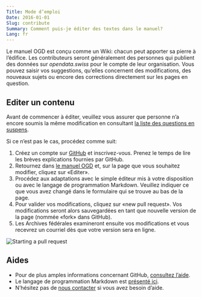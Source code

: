 ```yaml
---
Title: Mode d’emploi
Date: 2016-01-01
Slug: contribute
Summary: Comment puis-je éditer des textes dans le manuel?
Lang: fr
---
```


Le manuel OGD est conçu comme un Wiki: chacun peut apporter sa pierre à l’édifice. Les contributeurs seront généralement des personnes qui publient des données sur *opendata.swiss* pour le compte de leur organisation. Vous pouvez saisir vos suggestions, qu’elles concernent des modifications, des nouveaux sujets ou encore des corrections directement sur les pages en question.

## Editer un contenu

Avant de commencer à éditer, veuillez vous assurer que personne n’a encore soumis la même modification en consultant [la liste des questions en suspens](https://github.com/opendata-swiss/ogd-handbook-wiki/issues).

Si ce n’est pas le cas, procédez comme suit:

1. Créez un compte sur [GitHub](https://github.com/) et inscrivez-vous. Prenez le temps de lire les brèves explications fournies par GitHub.
2. Retournez dans [le manuel OGD](http://handbook.opendata.swiss/) et, sur la page que vous souhaitez modifier, cliquez sur «Editer».
3. Procédez aux adaptations avec le simple éditeur mis à votre disposition ou avec le langage de programmation Markdown. Veuillez indiquer ce que vous avez changé dans le formulaire qui se trouve au bas de la page.
4. Pour valider vos modifications, cliquez sur «new pull request». Vos modifications seront alors sauvegardées en tant que nouvelle version de la page (nommée «fork» dans GitHub).
5. Les Archives fédérales examineront ensuite vos modifications et vous recevrez un courriel dès que votre version sera en ligne.

![Starting a pull request](../../images/newpullrequest.png)

## Aides

- Pour de plus amples informations concernant GitHub, [consultez l’aide](https://help.github.com/).
- Le langage de programmation Markdown est [présenté ici](http://en.support.wordpress.com/markdown-quick-reference/).
- N’hésitez pas de [nous contacter](mailto:opendata@bar.admin.ch) si vous avez besoin d’aide.
